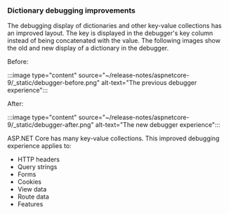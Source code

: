### Dictionary debugging improvements

The debugging display of dictionaries and other key-value collections has an improved layout. The key is displayed in the debugger's key column instead of being concatenated with the value. The following images show the old and new display of a dictionary in the debugger.

Before:

:::image type="content" source="~/release-notes/aspnetcore-9/_static/debugger-before.png" alt-text="The previous debugger experience":::

After:

:::image type="content" source="~/release-notes/aspnetcore-9/_static/debugger-after.png" alt-text="The new debugger experience":::

ASP.NET Core has many key-value collections. This improved debugging experience applies to:

- HTTP headers
- Query strings
- Forms
- Cookies
- View data
- Route data
- Features
